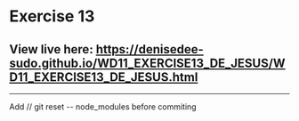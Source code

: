# Exercise 13
## View live here: https://denisedee-sudo.github.io/WD11_EXERCISE13_DE_JESUS/WD11_EXERCISE13_DE_JESUS.html

***
Add
// git reset -- node_modules
before commiting